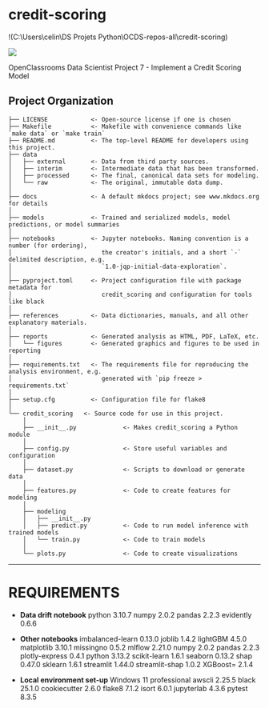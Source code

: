# credit-scoring

!(C:\Users\celin\DS Projets Python\OCDS-repos-all\credit-scoring)

<a target="_blank" href="https://cookiecutter-data-science.drivendata.org/">
    <img src="https://img.shields.io/badge/CCDS-Project%20template-328F97?logo=cookiecutter" />
</a>

OpenClassrooms Data Scientist Project 7 - Implement a Credit Scoring Model

## Project Organization

```
├── LICENSE            <- Open-source license if one is chosen
├── Makefile           <- Makefile with convenience commands like `make data` or `make train`
├── README.md          <- The top-level README for developers using this project.
├── data
│   ├── external       <- Data from third party sources.
│   ├── interim        <- Intermediate data that has been transformed.
│   ├── processed      <- The final, canonical data sets for modeling.
│   └── raw            <- The original, immutable data dump.
│
├── docs               <- A default mkdocs project; see www.mkdocs.org for details
│
├── models             <- Trained and serialized models, model predictions, or model summaries
│
├── notebooks          <- Jupyter notebooks. Naming convention is a number (for ordering),
│                         the creator's initials, and a short `-` delimited description, e.g.
│                         `1.0-jqp-initial-data-exploration`.
│
├── pyproject.toml     <- Project configuration file with package metadata for 
│                         credit_scoring and configuration for tools like black
│
├── references         <- Data dictionaries, manuals, and all other explanatory materials.
│
├── reports            <- Generated analysis as HTML, PDF, LaTeX, etc.
│   └── figures        <- Generated graphics and figures to be used in reporting
│
├── requirements.txt   <- The requirements file for reproducing the analysis environment, e.g.
│                         generated with `pip freeze > requirements.txt`
│
├── setup.cfg          <- Configuration file for flake8
│
└── credit_scoring   <- Source code for use in this project.
    │
    ├── __init__.py             <- Makes credit_scoring a Python module
    │
    ├── config.py               <- Store useful variables and configuration
    │
    ├── dataset.py              <- Scripts to download or generate data
    │
    ├── features.py             <- Code to create features for modeling
    │
    ├── modeling                
    │   ├── __init__.py 
    │   ├── predict.py          <- Code to run model inference with trained models          
    │   └── train.py            <- Code to train models
    │
    └── plots.py                <- Code to create visualizations
```

--------

# REQUIREMENTS

- **Data drift notebook**
python 3.10.7
numpy 2.0.2
pandas 2.2.3
evidently 0.6.6

- **Other notebooks**
imbalanced-learn 0.13.0
joblib 1.4.2
lightGBM 4.5.0
matplotlib 3.10.1
missingno 0.5.2
mlflow 2.21.0
numpy 2.0.2
pandas 2.2.3
plotly-express 0.4.1
python 3.13.2
scikit-learn 1.6.1
seaborn 0.13.2
shap 0.47.0
sklearn 1.6.1
streamlit 1.44.0
streamlit-shap 1.0.2
XGBoost= 2.1.4

- **Local environment set-up**
Windows 11 professional
awscli 2.25.5
black 25.1.0
cookiecutter 2.6.0
flake8 7.1.2
isort 6.0.1
jupyterlab 4.3.6
pytest 8.3.5
